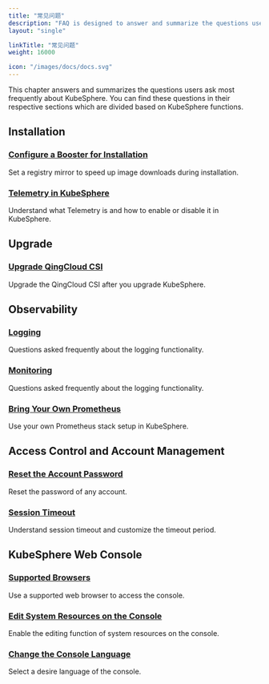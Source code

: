```yaml
---
title: "常见问题"
description: "FAQ is designed to answer and summarize the questions users ask most frequently about KubeSphere."
layout: "single"

linkTitle: "常见问题"
weight: 16000

icon: "/images/docs/docs.svg"
---
```


This chapter answers and summarizes the questions users ask most frequently about KubeSphere. You can find these questions in their respective sections which are divided based on KubeSphere functions.

## Installation

### [Configure a Booster for Installation](../faq/installation/configure-booster/)

Set a registry mirror to speed up image downloads during installation.

### [Telemetry in KubeSphere](../faq/installation/telemetry/)

Understand what Telemetry is and how to enable or disable it in KubeSphere.

## Upgrade

### [Upgrade QingCloud CSI](../faq/upgrade/upgrade-faq/)

Upgrade the QingCloud CSI after you upgrade KubeSphere.

## Observability

### [Logging](../faq/observability/logging/)

Questions asked frequently about the logging functionality.

### [Monitoring](../faq/observability/monitoring/)

Questions asked frequently about the logging functionality.

### [Bring Your Own Prometheus](../faq/observability/byop/)

Use your own Prometheus stack setup in KubeSphere.

## Access Control and Account Management

### [Reset the Account Password](../faq/access-control/forgot-password/)

Reset the password of any account.

### [Session Timeout](../access-control/session-timeout/)

Understand session timeout and customize the timeout period.

## KubeSphere Web Console

### [Supported Browsers](../faq/console/console-web-browser/)

Use a supported web browser to access the console.

### [Edit System Resources on the Console](../faq/console/edit-resources-in-system-workspace/)

Enable the editing function of system resources on the console.

### [Change the Console Language](../faq/console/change-console-language/)

Select a desire language of the console.